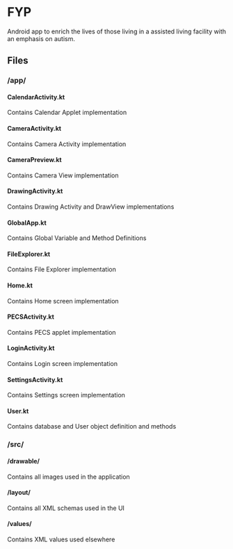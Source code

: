 # FYP

Android app to enrich the lives of those living in a assisted living facility with an emphasis on autism. 


## Files
### /app/

#### CalendarActivity.kt
Contains Calendar Applet implementation

#### CameraActivity.kt
Contains Camera Activity implementation

#### CameraPreview.kt
Contains Camera View implementation

#### DrawingActivity.kt
Contains Drawing Activity and DrawView implementations

#### GlobalApp.kt
Contains Global Variable and Method Definitions

#### FileExplorer.kt
Contains File Explorer implementation

#### Home.kt
Contains Home screen implementation

#### PECSActivity.kt
Contains PECS applet implementation

#### LoginActivity.kt
Contains Login screen implementation

#### SettingsActivity.kt
Contains Settings screen implementation

#### User.kt
Contains database and User object definition and methods

### /src/

#### /drawable/
Contains all images used in the application

#### /layout/
Contains all XML schemas used in the UI

#### /values/
Contains XML values used elsewhere
